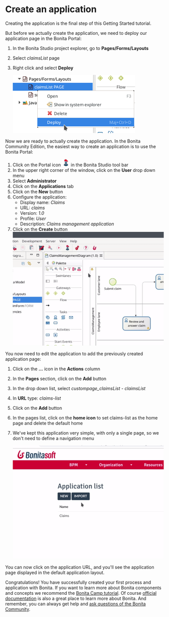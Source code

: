 # Create an application

Creating the application is the final step of this Getting Started tutorial.

But before we actually create the application, we need to deploy our application page in the Bonita Portal:

1. In the Bonita Studio project explorer, go to **Pages/Forms/Layouts**
2. Select _claimsList_ page
3. Right click and select **Deploy**

   ![Application page deployment](images/getting-started-tutorial/create-application/application-page-deployment.png)

Now we are ready to actually create the application. In the Bonita Community Edition, the easiest way to create an application is to use the Bonita Portal:

1. Click on the Portal icon ![Portal icon](images/getting-started-tutorial/create-application/portal-icon.png) in the Bonita Studio tool bar
2. In the upper right corner of the window, click on the **User** drop down menu
3. Select **Administrator**
4. Click on the **Applications** tab
5. Click on the **New** button
6. Configure the application:
   - Display name: _Claims_
   - URL: _claims_
   - Version: _1.0_
   - Profile: _User_
   - Description: _Claims management application_
7. Click on the **Create** button
   ![Create an application](images/getting-started-tutorial/create-application/create-application.gif)

You now need to edit the application to add the previously created application page:

1. Click on the **...** icon in the **Actions** column
2. In the **Pages** section, click on the **Add** button
3. In the drop down list, select _custompage_claimsList - claimsList_
4. In **URL** type: _claims-list_
5. Click on the **Add** button
6. In the pages list, click on the **home icon** to set claims-list as the home page and delete the default home
7. We've kept this application very simple, with only a single page, so we don't need to define a navigation menu

   ![Add page to application](images/getting-started-tutorial/create-application/add-page-to-application.gif)

You can now click on the application URL, and you'll see the application page displayed in the default application layout.

Congratulations! You have successfully created your first process and application with Bonita. If you want to learn more about Bonita components and concepts we recommend the [Bonita Camp tutorial](https://www.youtube.com/playlist?list=PLvvoQatxaHOMHRiP7hFayNXTJNdxIEiYp). Of course [official documentation](https://documentation.bonitasoft.com) is also a great place to learn more about Bonita. And remember, you can always get help and [ask questions of the Bonita Community](https://community.bonitasoft.com/questions-and-answers/). 
